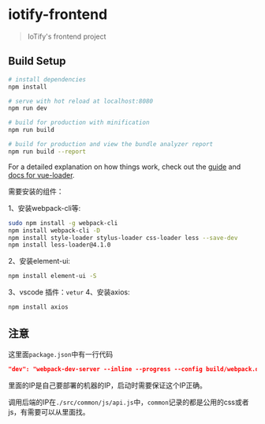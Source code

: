 # iotify-frontend

> IoTify's frontend project

## Build Setup

``` bash
# install dependencies
npm install

# serve with hot reload at localhost:8080
npm run dev

# build for production with minification
npm run build

# build for production and view the bundle analyzer report
npm run build --report
```

For a detailed explanation on how things work, check out the [guide](http://vuejs-templates.github.io/webpack/) and [docs for vue-loader](http://vuejs.github.io/vue-loader).

需要安装的组件：

1、安装webpack-cli等:
``` bash
sudo npm install -g webpack-cli
npm install webpack-cli -D
npm install style-loader stylus-loader css-loader less --save-dev
npm install less-loader@4.1.0
```
2、安装element-ui:
``` bash
npm install element-ui -S
```
3、vscode 插件：`vetur`
4、安装axios:
``` bash
npm install axios
```

## 注意
这里面`package.json`中有一行代码
``` json
"dev": "webpack-dev-server --inline --progress --config build/webpack.dev.conf.js --host 183.173.120.249",
```
里面的IP是自己要部署的机器的IP，启动时需要保证这个IP正确。

调用后端的IP在`./src/common/js/api.js`中，`common`记录的都是公用的css或者js，有需要可以从里面找。